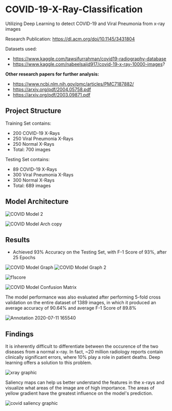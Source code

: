 # COVID-19-X-Ray-Classification
Utilizing Deep Learning to detect COVID-19 and Viral Pneumonia from x-ray images 

Research Publication: https://dl.acm.org/doi/10.1145/3431804

Datasets used: 

- https://www.kaggle.com/tawsifurrahman/covid19-radiography-database
- https://www.kaggle.com/nabeelsajid917/covid-19-x-ray-10000-images?

**Other research papers for further analysis:**
  - https://www.ncbi.nlm.nih.gov/pmc/articles/PMC7187882/
  - https://arxiv.org/pdf/2004.05758.pdf
  - https://arxiv.org/pdf/2003.09871.pdf

## Project Structure

Training Set contains:
  - 200 COVID-19 X-Rays 
  - 250 Viral Pneumonia X-Rays
  - 250 Normal X-Rays 
  - Total: 700 images 
  
Testing Set contains:
  - 89 COVID-19 X-Rays 
  - 300 Viral Pneumonia X-Rays
  - 300 Normal X-Rays 
  - Total: 689 images 

## Model Architecture 

![COVID Model 2](https://user-images.githubusercontent.com/43652410/84108527-68930e80-a9ee-11ea-8774-eec8af3ec103.png)


![COVID Model Arch copy](https://user-images.githubusercontent.com/43652410/86502216-d670f280-bd6e-11ea-842b-5a9d66168d5e.png)


## Results

  - Achieved 93% Accuracy on the Testing Set, with F-1 Score of 93%, after 25 Epochs 

![COVID Model Graph](https://user-images.githubusercontent.com/43652410/83370470-824caa00-a38d-11ea-89ee-cb411d586838.png) ![COVID Model Graph 2](https://user-images.githubusercontent.com/43652410/83370483-8ed10280-a38d-11ea-9080-5ae5f11fc23c.png)


![f1score](https://user-images.githubusercontent.com/43652410/83465716-cd74c480-a442-11ea-8768-63d91a2df320.png)

![COVID Model Confusion Matrix](https://user-images.githubusercontent.com/43652410/86201736-52c8c300-bb2e-11ea-812d-ea79d9bfdcf3.png)

The model performance was also evaluated after performing 5-fold cross validation on the entire dataset of 1389 images, in which it produced an average accuracy of 90.64% and average F-1 Score of 89.8%

![Annotation 2020-07-11 165540](https://user-images.githubusercontent.com/43652410/87233660-6dedcb00-c397-11ea-9b7b-9ada22828ee7.png)


  
## Findings 

It is inherently difficult to differentiate between the occurence of the two diseases from a normal x-ray. In fact, ~20 million radiology reports contain clinically significant errors, where 10% play a role in patient deaths. Deep learning offers a solution to this problem.

![xray graphic](https://user-images.githubusercontent.com/43652410/83683191-fddb7080-a5b2-11ea-8957-16e59a7e03ea.jpg)

Saliency maps can help us better understand the features in the x-rays and visualize what areas of the image are of high importance. The areas of yellow gradient have the greatest influence on the model's prediction. 

![covid saliency graphic](https://user-images.githubusercontent.com/43652410/85191833-4d49be00-b28e-11ea-8421-534dcee5b4fe.jpg)


